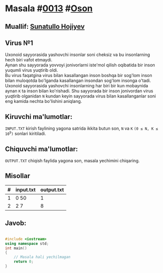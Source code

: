 <h1>Masala #<a href="https://robocontest.uz/tasks/0013">0013</a> #<a href="https://robocontest.uz/tasks?category=1">Oson</a></h1>
<h2> Muallif: <a href="https://robocontest.uz/profile/sunnat">Sunatullo Hojiyev</a></h2>
<h2>Virus №1</h2>
<p>Uxonoid sayyorasida yashovchi insonlar soni cheksiz va bu insonlarning hech biri vafot etmaydi.<br>
Aynan shu sayyorada yovvoyi jonivorlarni iste'mol qilish oqibatida bir inson yuqumli virus yuqtirib oldi.<br>
Bu virus faqatgina virus bilan kasallangan inson boshqa bir sog'lom inson bilan muloqotda bo'lganda kasallangan insondan sog'lom insonga o'tadi.<br>
Uxonoid sayyorasida yashovchi insonlarning har biri bir kun mobaynida aynan <code>K</code> ta inson bilan ko'rishadi.
Shu sayyorada bir inson jonivordan virus yuqtirib olganidan <code>N</code> kundan keyin sayyorada virus bilan kasallanganlar soni eng kamida nechta bo'lishini aniqlang.</p>
<h2>Kiruvchi ma'lumotlar:</h2>
<p><code>INPUT.TXT</code> kirish faylining yagona satrida ikkita butun son, <code>N</code> va <code>K</code> <code>(0 ≤ N, K ≤ 10<sup>9</sup>)</code> sonlari kiritiladi.</p>
<h2>Chiquvchi ma'lumotlar:</h2>
<p><code>OUTPUT.TXT</code> chiqish faylida yagona son, masala yechimini chiqaring.</p>
<h2>Misollar</h2>
<table>
    <thead>
        <tr>
            <th>#</th>
            <th>input.txt</th>
            <th>output.txt</th>
        </tr>
    </thead>
    <tbody>
            <tr>
                <td>1</td>
                <td>0 50</td>
                <td>1</td>
            </tr>
            <tr>
                <td>2</td>
                <td>2 7</td>
                <td>8</td>
            </tr>
    </tbody>
</table>
<h2>Javob:</h2>

######
```cpp
#include <iostream>
using namespace std;
int main()
{
    // Masala hali yechilmagan
    return 0;
}
```
